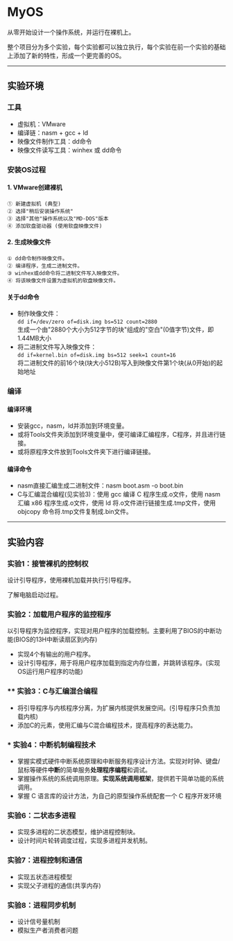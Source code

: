 # MyOS
从零开始设计一个操作系统，并运行在裸机上。

整个项目分为多个实验，每个实验都可以独立执行，每个实验在前一个实验的基础上添加了新的特性，形成一个更完善的OS。



-----

## 实验环境
### 工具
- 虚拟机：VMware  
- 编译链：nasm + gcc + ld  
- 映像文件制作工具：dd命令  
- 映像文件读写工具：winhex 或 dd命令

### 安装OS过程
#### 1. VMware创建裸机
```
① 新建虚拟机 (典型)
② 选择"稍后安装操作系统"
③ 选择"其他"操作系统以及"MD-DOS"版本  
④ 添加软盘驱动器 (使用软盘映像文件)  
```

#### 2. 生成映像文件
```
① dd命令制作映像文件。  
② 编译程序，生成二进制文件。  
③ winhex或dd命令将二进制文件写入映像文件。   
④ 将该映像文件设置为虚拟机的软盘映像文件。  
```

#### 关于dd命令  
- 制作映像文件：  
```dd if=/dev/zero of=disk.img bs=512 count=2880```  
生成一个由"2880个大小为512字节的块"组成的"空白"(0值字节)文件，即1.44MB大小 
- 将二进制文件写入映像文件：  
```dd if=kernel.bin of=disk.img bs=512 seek=1 count=16```  
将二进制文件的前16个块(块大小512B)写入到映像文件第1个块(从0开始)的起始地址

### 编译 
#### 编译环境
- 安装gcc，nasm，ld并添加到环境变量。
- 或将Tools文件夹添加到环境变量中，便可编译汇编程序，C程序，并且进行链接。
- 或将原程序文件放到Tools文件夹下进行编译链接。

#### 编译命令
- nasm直接汇编生成二进制文件：nasm boot.asm -o boot.bin  
- C与汇编混合编程(见实验3)：使用 gcc 编译 C 程序生成.o文件，使用 nasm 汇编 x86 程序生成.o文件，使用 ld 将.o文件进行链接生成.tmp文件，使用 objcopy 命令将.tmp文件复制成.bin文件。

-----

## 实验内容

### 实验1：接管裸机的控制权
设计引导程序，使用裸机加载并执行引导程序。

了解电脑启动过程。

### 实验2：加载用户程序的监控程序
以引导程序为监控程序，实现对用户程序的加载控制。主要利用了BIOS的中断功能(BIOS的13H中断读扇区到内存)
- 实现4个有输出的用户程序。
- 设计引导程序，用于将用户程序加载到指定内存位置，并跳转该程序。(实现OS运行用户程序的功能)

### ** 实验3：C与汇编混合编程
- 将引导程序与内核程序分离，为扩展内核提供发展空间。(引导程序只负责加载内核)
- 添加C的元素，使用汇编与C混合编程技术，提高程序的表达能力。

### * 实验4：中断机制编程技术
- 掌握实模式硬件中断系统原理和中断服务程序设计方法。实现对时钟、键盘/鼠标等硬件**中断**的简单服务**处理程序编程**和调试。
- 掌握操作系统的系统调用原理。**实现系统调用框架**，提供若干简单功能的系统调用。
- 掌握 C 语言库的设计方法，为自己的原型操作系统配套一个 C 程序开发环境

### 实验6：二状态多进程
- 实现多进程的二状态模型，维护进程控制块。
- 设计时间片轮转调度过程，实现多进程并发机制。

### 实验7：进程控制和通信
- 实现五状态进程模型
- 实现父子进程的通信(共享内存)

### 实验8：进程同步机制
- 设计信号量机制
- 模拟生产者消费者问题